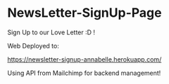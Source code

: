 # NewsLetter-SignUp-Page

Sign Up to our Love Letter :D !

Web Deployed to:

https://newsletter-signup-annabelle.herokuapp.com/

Using API from Mailchimp for backend management!
